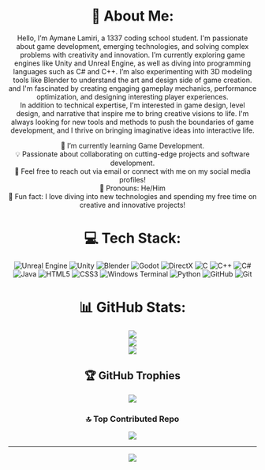 <div align="center">

# 💫 About Me:
Hello, I’m Aymane Lamiri, a 1337 coding school student. I'm passionate about game development, emerging technologies, and solving complex problems with creativity and innovation. I’m currently exploring game engines like Unity and Unreal Engine, as well as diving into programming languages such as C# and C++. I’m also experimenting with 3D modeling tools like Blender to understand the art and design side of game creation. and I'm fascinated by creating engaging gameplay mechanics, performance optimization, and designing interesting player experiences.<br>
In addition to technical expertise, I'm interested in game design, level design, and narrative that inspire me to bring creative visions to life. I'm always looking for new tools and methods to push the boundaries of game development, and I thrive on bringing imaginative ideas into interactive life.<br>

🌱 I’m currently learning Game Development.<br>
💡 Passionate about collaborating on cutting-edge projects and software development.<br>
📧 Feel free to reach out via email or connect with me on my social media profiles!<br>
👨 Pronouns: He/Him<br>
🚀 Fun fact: I love diving into new technologies and spending my free time on creative and innovative projects!

# 💻 Tech Stack:
![Unreal Engine](https://img.shields.io/badge/Unreal%20Engine-0E1128?style=for-the-badge&logo=unrealengine&logoColor=white)
![Unity](https://img.shields.io/badge/Unity-000000?style=for-the-badge&logo=unity&logoColor=white)
![Blender](https://img.shields.io/badge/Blender-F5792A?style=for-the-badge&logo=blender&logoColor=white)
![Godot](https://img.shields.io/badge/Godot-478CBF?style=for-the-badge&logo=godotengine&logoColor=white)
![DirectX](https://img.shields.io/badge/DirectX-0078D4?style=for-the-badge&logo=directx&logoColor=white)
![C](https://img.shields.io/badge/c-%2300599C.svg?style=for-the-badge&logo=c&logoColor=white)
![C++](https://img.shields.io/badge/c++-%2300599C.svg?style=for-the-badge&logo=c%2B%2B&logoColor=white)
![C#](https://img.shields.io/badge/C%23-239120?style=for-the-badge&logo=c-sharp&logoColor=white)
![Java](https://img.shields.io/badge/java-%23ED8B00.svg?style=for-the-badge&logo=openjdk&logoColor=white) 
![HTML5](https://img.shields.io/badge/html5-%23E34F26.svg?style=for-the-badge&logo=html5&logoColor=white) 
![CSS3](https://img.shields.io/badge/css3-%231572B6.svg?style=for-the-badge&logo=css3&logoColor=white) 
![Windows Terminal](https://img.shields.io/badge/Windows%20Terminal-%234D4D4D.svg?style=for-the-badge&logo=windows-terminal&logoColor=white) 
![Python](https://img.shields.io/badge/python-3670A0?style=for-the-badge&logo=python&logoColor=ffdd54) 
![GitHub](https://img.shields.io/badge/github-%23121011.svg?style=for-the-badge&logo=github&logoColor=white) 
![Git](https://img.shields.io/badge/git-%23F05033.svg?style=for-the-badge&logo=git&logoColor=white)

# 📊 GitHub Stats:
![](https://github-readme-stats.vercel.app/api?username=LMAymane&theme=tokyonight&hide_border=false&include_all_commits=true&count_private=true)  
![](https://github-readme-streak-stats.herokuapp.com/?user=LMAymane&theme=tokyonight&hide_border=false)  
![](https://github-readme-stats.vercel.app/api/top-langs/?username=LMAymane&theme=tokyonight&hide_border=false&include_all_commits=true&count_private=true&layout=compact)

## 🏆 GitHub Trophies
![](https://github-profile-trophy.vercel.app/?username=LMAymane&theme=tokyonight&no-frame=false&no-bg=false&margin-w=4)

### 🔝 Top Contributed Repo
![](https://github-contributor-stats.vercel.app/api?username=LMAymane&limit=5&theme=tokyonight&combine_all_yearly_contributions=true)

---
[![](https://visitcount.itsvg.in/api?id=LMAymane&icon=0&color=0)](https://visitcount.itsvg.in)

</div>
